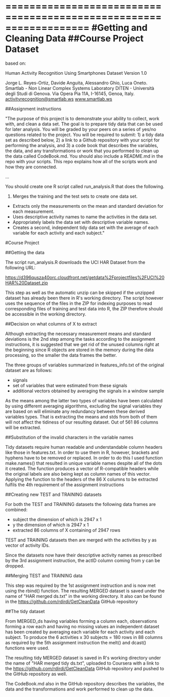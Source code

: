 ==================================================================
#Getting and Cleaning Data
##Course Project Dataset
==================================================================

based on: 

Human Activity Recognition Using Smartphones Dataset
Version 1.0

Jorge L. Reyes-Ortiz, Davide Anguita, Alessandro Ghio, Luca Oneto.
Smartlab - Non Linear Complex Systems Laboratory
DITEN - Università degli Studi di Genova.
Via Opera Pia 11A, I-16145, Genoa, Italy.
activityrecognition@smartlab.ws
www.smartlab.ws


##Assignment instructions

"The purpose of this project is to demonstrate your ability to collect, work
with, and clean a data set. The goal is to prepare tidy data that can be used
for later analysis. You will be graded by your peers on a series of yes/no
questions related to the project. You will be required to submit: 1) a tidy
data set as described below, 2) a link to a Github repository with your script
for performing the analysis, and 3) a code book that describes the variables,
the data, and any transformations or work that you performed to clean up the
data called CodeBook.md. You should also include a README.md in the repo with
your scripts. This repo explains how all of the scripts work and how they are
connected.

...

You should create one R script called run_analysis.R that does the following.

1. Merges the training and the test sets to create one data set.
- Extracts only the measurements on the mean and standard deviation for each measurement.
- Uses descriptive activity names to name the activities in the data set.
- Appropriately labels the data set with descriptive variable names.
- Creates a second, independent tidy data set with the average of each variable for each activity and each subject."

#Course Project

##Getting the data

The script run_analysis.R downloads the UCI HAR Dataset from the following URL:

https://d396qusza40orc.cloudfront.net/getdata%2Fprojectfiles%2FUCI%20HAR%20Dataset.zip

This step as well as the automatic unzip can be skipped if the unzipped dataset
has already been there in R's working directory. The script however uses the
sequence of the files in the ZIP for indexing purposes to read corresponding
files of training and test data into R, the ZIP therefore should be accessible
in the working directory.

##Decision on what columns of X to extract

Although extracting the necessary measurement means and standard deviations
is the 2nd step among the tasks according to the assignment instructions, it
is suggested that we get rid of the unused columns right at the beginning since
R objects are stored in the memory during the data processing, so the smaller
the data frames the better.

The three groups of variables summarized in features_info.txt of the original
dataset are as follows:
* signals
* set of variables that were estimated from these signals
* additional vectors obtained by averaging the signals in a window sample

As the means among the latter two types of variables have been calculated by
using different averaging algorithms, excluding the signal variables they are
based on will eliminate any redundancy between these derived variables types.
That is extracting the means and stds from both of them will not affect the
tidiness of our resulting dataset. Out of 561 86 columns will be extracted.

##Substitution of the invalid characters in the variable names

Tidy datasets require human readable and understandable column headers like
those in features.txt. In order to use them in R, however, brackets and
hyphens have to be removed or replaced. In order to do this I used function
make.names() that resulted in unique variable names despite all of the dots it
created. The function produces a vector of R-compatible headers while the
original labels are also being kept as column names of this vector. Applying
the function to the headers of the 86 X columns to be extracted fulfils the 4th
requirement of the assignment instructions

##Creating new TEST and TRAINING datasets

For both the TEST and TRAINING datasets the following data frames are combined:
* subject the dimension of which is 2947 x 1
* y the dimension of which is 2947 x 1
* extracted 86 columns of X containing of 2947 rows

TEST and TRAINING datasets then are merged with the activities by y as vector
of activity IDs.

Since the datasets now have their descriptive activity names as prescribed by
the 3rd assignment instruction, the actID column coming from y can be dropped.

##Merging TEST and TRAINING data

This step was required by the 1st assignment instruction and is now met using
the rbind() function. The resulting MERGED dataset is saved under the name of
"HAR merged ds.txt" in the working directory. It also can be found in the
https://github.com/rdirdi/GetCleanData GitHub repository

##The tidy dataset

From MERGED_ds having variables forming a column each, observations forming a
row each and having no missing values an independent dataset has been created
by averaging each variable for each activity and each subject. To produce the
6 activities x 30 subjects = 180 rows in 88 columns as required by the 5th
assignment instruction the melt() and dcast() functions were used.

The resulting tidy MERGED dataset is saved in R's working directory under the
name of "HAR merged tidy ds.txt", uploaded to Coursera with a link to the
https://github.com/rdirdi/GetCleanData GitHub repository and pushed to the
GitHub repository as well.

The CodeBook.md also in the GitHub repository describes the variables, the data
and the transformations and work performed to clean up the data.

